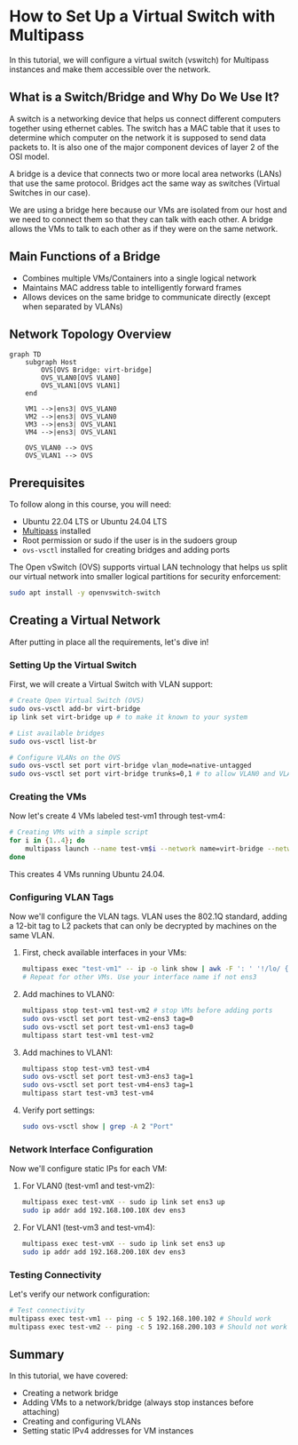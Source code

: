 # How to Set Up a Virtual Switch with Multipass

In this tutorial, we will configure a virtual switch (vswitch) for Multipass instances and make them accessible over the network.

## What is a Switch/Bridge and Why Do We Use It?

A switch is a networking device that helps us connect different computers together using ethernet cables. The switch has a MAC table that it uses to determine which computer on the network it is supposed to send data packets to. It is also one of the major component devices of layer 2 of the OSI model.

A bridge is a device that connects two or more local area networks (LANs) that use the same protocol. Bridges act the same way as switches (Virtual Switches in our case).

We are using a bridge here because our VMs are isolated from our host and we need to connect them so that they can talk with each other. A bridge allows the VMs to talk to each other as if they were on the same network.

## Main Functions of a Bridge

- Combines multiple VMs/Containers into a single logical network
- Maintains MAC address table to intelligently forward frames
- Allows devices on the same bridge to communicate directly (except when separated by VLANs)

## Network Topology Overview

```mermaid
graph TD
    subgraph Host
        OVS[OVS Bridge: virt-bridge]
        OVS_VLAN0[OVS VLAN0]
        OVS_VLAN1[OVS VLAN1]
    end

    VM1 -->|ens3| OVS_VLAN0
    VM2 -->|ens3| OVS_VLAN0
    VM3 -->|ens3| OVS_VLAN1
    VM4 -->|ens3| OVS_VLAN1

    OVS_VLAN0 --> OVS
    OVS_VLAN1 --> OVS
```

## Prerequisites

To follow along in this course, you will need:

- Ubuntu 22.04 LTS or Ubuntu 24.04 LTS
- [Multipass](https://canonical.com/multipass/install) installed
- Root permission or sudo if the user is in the sudoers group
- `ovs-vsctl` installed for creating bridges and adding ports

The Open vSwitch (OVS) supports virtual LAN technology that helps us split our virtual network into smaller logical partitions for security enforcement:

```sh
sudo apt install -y openvswitch-switch
```

## Creating a Virtual Network

After putting in place all the requirements, let's dive in!

### Setting Up the Virtual Switch

First, we will create a Virtual Switch with VLAN support:

```sh
# Create Open Virtual Switch (OVS)
sudo ovs-vsctl add-br virt-bridge
ip link set virt-bridge up # to make it known to your system

# List available bridges
sudo ovs-vsctl list-br

# Configure VLANs on the OVS
sudo ovs-vsctl set port virt-bridge vlan_mode=native-untagged
sudo ovs-vsctl set port virt-bridge trunks=0,1 # to allow VLAN0 and VLAN1
```

### Creating the VMs

Now let's create 4 VMs labeled test-vm1 through test-vm4:

```sh
# Creating VMs with a simple script
for i in {1..4}; do
    multipass launch --name test-vm$i --network name=virt-bridge --network name=default 24.04
done
```

This creates 4 VMs running Ubuntu 24.04.

### Configuring VLAN Tags

Now we'll configure the VLAN tags. VLAN uses the 802.1Q standard, adding a 12-bit tag to L2 packets that can only be decrypted by machines on the same VLAN.

1. First, check available interfaces in your VMs:

   ```sh
   multipass exec "test-vm1" -- ip -o link show | awk -F ': ' '!/lo/ {print $2; exit}'
   # Repeat for other VMs. Use your interface name if not ens3
   ```

2. Add machines to VLAN0:

   ```sh
   multipass stop test-vm1 test-vm2 # stop VMs before adding ports
   sudo ovs-vsctl set port test-vm2-ens3 tag=0
   sudo ovs-vsctl set port test-vm1-ens3 tag=0
   multipass start test-vm1 test-vm2
   ```

3. Add machines to VLAN1:

   ```sh
   multipass stop test-vm3 test-vm4
   sudo ovs-vsctl set port test-vm3-ens3 tag=1
   sudo ovs-vsctl set port test-vm4-ens3 tag=1
   multipass start test-vm3 test-vm4
   ```

4. Verify port settings:

   ```sh
   sudo ovs-vsctl show | grep -A 2 "Port"
   ```

### Network Interface Configuration

Now we'll configure static IPs for each VM:

1. For VLAN0 (test-vm1 and test-vm2):

   ```sh
   multipass exec test-vmX -- sudo ip link set ens3 up
   sudo ip addr add 192.168.100.10X dev ens3
   ```

2. For VLAN1 (test-vm3 and test-vm4):

   ```sh
   multipass exec test-vmX -- sudo ip link set ens3 up
   sudo ip addr add 192.168.200.10X dev ens3
   ```

### Testing Connectivity

Let's verify our network configuration:

```sh
# Test connectivity
multipass exec test-vm1 -- ping -c 5 192.168.100.102 # Should work
multipass exec test-vm2 -- ping -c 5 192.168.200.103 # Should not work
```

## Summary

In this tutorial, we have covered:

- Creating a network bridge
- Adding VMs to a network/bridge (always stop instances before attaching)
- Creating and configuring VLANs
- Setting static IPv4 addresses for VM instances
